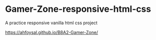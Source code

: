 # Gamer-Zone-responsive-html-css
A practice responsive vanilla html css project 

https://ahfoysal.github.io/B8A2-Gamer-Zone/
